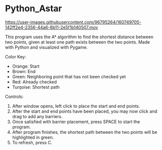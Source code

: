 # Python_Astar


https://user-images.githubusercontent.com/96795264/160749705-142ff2e4-2356-44a6-8b11-2e5f1b140507.mov

This program uses the A* algorithm to find the shortest distance between two points, given at least one path exists between the two points. Made with Python and visualized with Pygame.

Color Key:
- Orange: Start
- Brown: End
- Green: Neighboring point that has not been checked yet
- Red: Already checked
- Turqoise: Shortest path

Controls:
1. After window opens, left click to place the start and end points.
2. After the start and end points have been placed, you may now click and drag to add any barriers.
3. Once satisfied with barrier placement, press SPACE to start the program.
4. After program finishes, the shortest path between the two points will be highlighted in green.
5. To refresh, press C.
